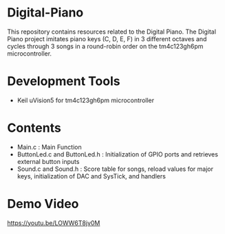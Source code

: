 # Digital-Piano

This repository contains resources related to the Digital Piano. The Digital Piano project imitates piano keys (C, D, E, F) in 3 different octaves and cycles through 3 songs in a round-robin order on the tm4c123gh6pm microcontroller.

# Development Tools

* Keil uVision5 for tm4c123gh6pm microcontroller

# Contents

* Main.c : Main Function
* ButtonLed.c and ButtonLed.h : Initialization of GPIO ports and retrieves external button inputs
* Sound.c and Sound.h : Score table for songs, reload values for major keys, initialization of DAC and SysTick, and handlers

# Demo Video
https://youtu.be/LOWW6T8jv0M
